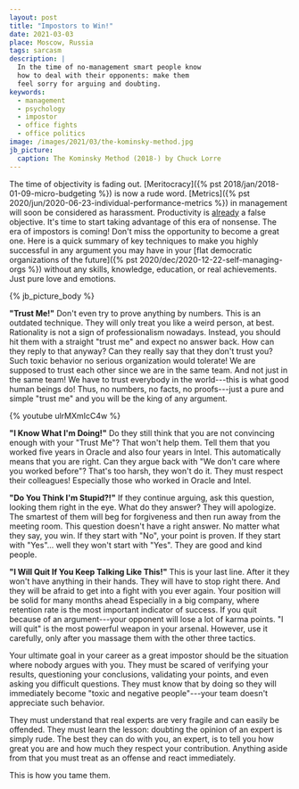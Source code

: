 ```yaml
---
layout: post
title: "Impostors to Win!"
date: 2021-03-03
place: Moscow, Russia
tags: sarcasm
description: |
  In the time of no-management smart people know
  how to deal with their opponents: make them
  feel sorry for arguing and doubting.
keywords:
  - management
  - psychology
  - impostor
  - office fights
  - office politics
image: /images/2021/03/the-kominsky-method.jpg
jb_picture:
  caption: The Kominsky Method (2018-) by Chuck Lorre
---
```


The time of objectivity is fading out. 
[Meritocracy]({% pst 2018/jan/2018-01-09-micro-budgeting %}) is now a rude word.
[Metrics]({% pst 2020/jun/2020-06-23-individual-performance-metrics %}) 
in management will soon be considered as harassment.
Productivity is [already](/shift-m/2020/44.html) a false objective.
It's time to start taking advantage of this era of nonsense.
The era of impostors is coming!
Don't miss the opportunity to become a great one.
Here is a quick summary of key techniques to make you highly successful in any argument
you may have in your 
[flat democratic organizations of the future]({% pst 2020/dec/2020-12-22-self-managing-orgs %})
without any skills, knowledge, education, or real achievements.
Just pure love and emotions.

<!--more-->

{% jb_picture_body %}

**"Trust Me!"**
Don't even try to prove anything by numbers.
This is an outdated technique.
They will only treat you like a weird person, at best.
Rationality is not a sign of professionalism nowadays.
Instead, you should hit them with a straight "trust me" and expect no answer back.
How can they reply to that anyway?
Can they really say that they don't trust you?
Such toxic behavior no serious organization would tolerate!
We are supposed to trust each other since we are in the same team.
And not just in the same team!
We have to trust everybody in the world---this is what good human beings do!
Thus, no numbers, no facts, no proofs---just a pure and simple "trust me" and you will be the king of any argument.

{% youtube ulrMXmIcC4w %}

**"I Know What I'm Doing!"**
Do they still think that you are not convincing enough with your "Trust Me"?
That won't help them.
Tell them that you worked five years in Oracle and also four years in Intel.
This automatically means that you are right.
Can they argue back with "We don't care where you worked before"?
That's too harsh, they won't do it.
They must respect their colleagues!
Especially those who worked in Oracle and Intel.

**"Do You Think I'm Stupid?!"**
If they continue arguing, ask this question, looking them right in the eye.
What do they answer?
They will apologize.
The smartest of them will beg for forgiveness and then run away from the meeting room.
This question doesn't have a right answer.
No matter what they say, you win.
If they start with "No", your point is proven.
If they start with "Yes"... well they won't start with "Yes".
They are good and kind people.

**"I Will Quit If You Keep Talking Like This!"**
This is your last line.
After it they won't have anything in their hands.
They will have to stop right there.
And they will be afraid to get into a fight with you ever again.
Your position will be solid for many months ahead
Especially in a big company, where retention rate is the most important indicator of success.
If you quit because of an argument---your opponent will lose a lot of karma points.
"I will quit" is the most powerful weapon in your arsenal.
However, use it carefully, only after you massage them with the other three tactics.

Your ultimate goal in your career as a great impostor should be
the situation where nobody argues with you. They must be
scared of verifying your results, questioning your conclusions,
validating your points, and even asking you difficult questions.
They must know that by doing so they will immediately become
"toxic and negative people"---your team doesn't appreciate such
behavior.

They must understand that real experts are very fragile and can easily
be offended. They must learn the lesson: 
doubting the opinion of an expert is simply rude.
The best they can do with you, an expert, is to tell you how
great you are and how much they respect your contribution. Anything
aside from that you must treat as an offense and react immediately.

This is how you tame them.
